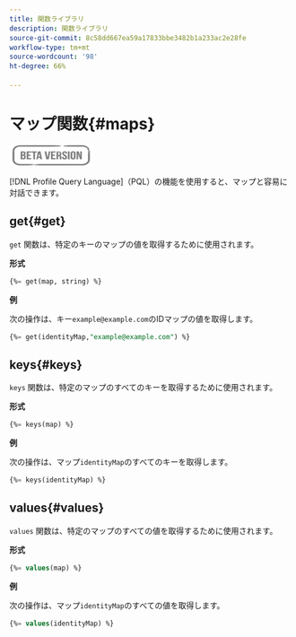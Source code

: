 ```yaml
---
title: 関数ライブラリ
description: 関数ライブラリ
source-git-commit: 8c58dd667ea59a17833bbe3482b1a233ac2e28fe
workflow-type: tm+mt
source-wordcount: '98'
ht-degree: 66%

---
```


# マップ関数{#maps}

![](../../assets/do-not-localize/badge.png)

[!DNL Profile Query Language]（PQL）の機能を使用すると、マップと容易に対話できます。

## get{#get}

`get` 関数は、特定のキーのマップの値を取得するために使用されます。

**形式**

```sql
{%= get(map, string) %}
```

**例**

次の操作は、キー`example@example.com`のIDマップの値を取得します。

```sql
{%= get(identityMap,"example@example.com") %}
```

## keys{#keys}

`keys` 関数は、特定のマップのすべてのキーを取得するために使用されます。

**形式**

```sql
{%= keys(map) %}
```

**例**

次の操作は、マップ`identityMap`のすべてのキーを取得します。

```sql
{%= keys(identityMap) %}
```

## values{#values}

`values` 関数は、特定のマップのすべての値を取得するために使用されます。

**形式**

```sql
{%= values(map) %}
```

**例**

次の操作は、マップ`identityMap`のすべての値を取得します。

```sql
{%= values(identityMap) %}
```
